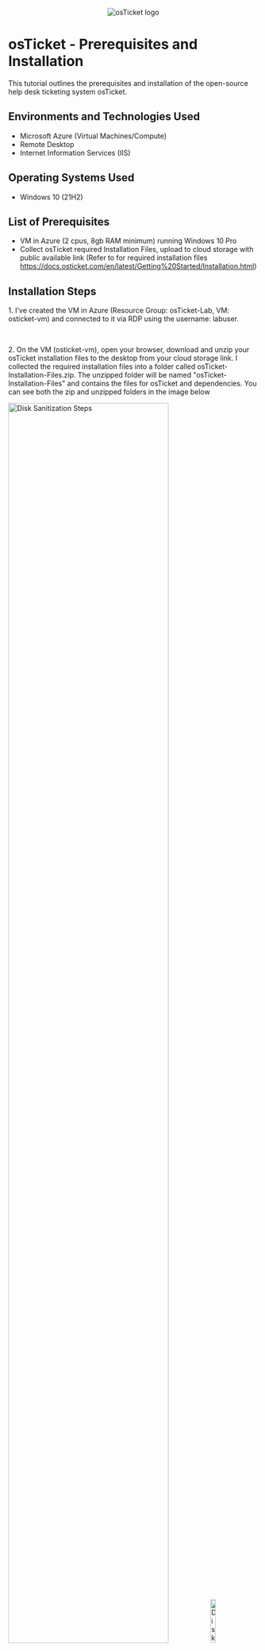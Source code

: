 <p align="center">
<img src="https://i.imgur.com/Clzj7Xs.png" alt="osTicket logo"/>
</p>

<h1>osTicket - Prerequisites and Installation</h1>
This tutorial outlines the prerequisites and installation of the open-source help desk ticketing system osTicket.<br />

<h2>Environments and Technologies Used</h2>

- Microsoft Azure (Virtual Machines/Compute)
- Remote Desktop
- Internet Information Services (IIS)

<h2>Operating Systems Used </h2>

- Windows 10</b> (21H2)

<h2>List of Prerequisites</h2>

- VM in Azure (2 cpus, 8gb RAM minimum) running Windows 10 Pro
- Collect osTicket required Installation Files, upload to cloud storage with public available link (Refer to for required installation files https://docs.osticket.com/en/latest/Getting%20Started/Installation.html)

<h2>Installation Steps</h2>

<p>
1. I've created the VM in Azure (Resource Group: osTicket-Lab, VM: osticket-vm) and connected to it via RDP using the username: labuser.
</p>
<br />

<p>
2. On the VM (osticket-vm), open your browser, download and unzip your osTicket installation files to the desktop from your cloud storage link. I collected the required installation files into a folder called osTicket-Installation-Files.zip. The unzipped folder will be named "osTicket-Installation-Files" and contains the files for osTicket and dependencies. You can see both the zip and unzipped folders in the image below
</p>
<img src="https://i.imgur.com/d0A1Dqj.png" height="80%" width="80%" alt="Disk Sanitization Steps"/>
<img src="https://i.imgur.com/3ZHlvEc.png" height="15%" width="15%" alt="Disk Sanitization Steps"/>
</p>
<br />

<p>
3. Install/Enable IIS in Windows with CGI. Make sure to enable CGI by following these steps:
Control Panel -> Programs -> Turn Windows features on or off -> World Wide Web Services -> Application Development Features -> Check CGI.
Click OK to install, and once the message "Windows completed the requested changes" appears, close the window.
</p>
<p>
<img src="https://i.imgur.com/Dv7GsH3.png" height="80%" width="80%" alt="Disk Sanitization Steps"/>
</p>
<br />

<p>
4. Open your browser and enter the loopback address 127.0.0.1. You should see an IIS page, which verifies that your VM is now acting as a web server.
</p>
<p>
<img src="https://i.imgur.com/gLAdGMH.png" height="80%" width="80%" alt="Disk Sanitization Steps"/>
</p>
<br />

<p>
5. From the “osTicket-Installation-Files” folder, install PHP Manager for IIS (PHPManagerForIIS_V1.5.0.msi)
</p>
<p>
<img src="https://i.imgur.com/evxj844.png" height="80%" width="80%" alt="Disk Sanitization Steps"/>
</p>
<br />

<p>
6. From the “osTicket-Installation-Files” folder install the Rewrite Module (rewrite_amd64_en-US.msi)
</p>
<p>
<img src="https://i.imgur.com/gY3gvI4.png" height="80%" width="80%" alt="Disk Sanitization Steps"/>
</p>
<br />

<p>
7. Create the directory C:\PHP
</p>
<p>
<img src="https://i.imgur.com/wp8SQ3E.png" height="80%" width="80%" alt="Disk Sanitization Steps"/>
</p>
<br />

<p>
8. From the “osTicket-Installation-Files” folder, unzip PHP 7.3.8 (php-7.3.8-nts-Win32-VC15-x86.zip) into the “C:\PHP” folder. Explore to the C:\PHP and verify that it has been populated the php-7.3.8 files
</p>
<p>
<img src="https://i.imgur.com/guWY0om.png" height="80%" width="80%" alt="Disk Sanitization Steps"/>
<img src="https://i.imgur.com/vX3fu0n.png" height="80%" width="80%" alt="Disk Sanitization Steps"/>
</p>
<br />

<p>
9. From the “osTicket-Installation-Files” folder, install VC_redist.x86.exe.
</p>
<p>
<img src="https://i.imgur.com/vskyhAd.png" height="80%" width="80%" alt="Disk Sanitization Steps"/>
</p>
<br />

<p>
10. Install MySQL 5.5.62 from the "osTicket-Installation-Files" folder (mysql-5.5.62-win32.msi): <br />
Choose Typical Setup during installation <br />
After installation, launch the Configuration Wizard <br />
Select Standard Configuration <br />
Set the following credentials: <br />
- Username: root <br />
- Password: root <br />
</p>
<p>
<img src="https://i.imgur.com/SsPvduN.png" height="80%" width="80%" alt="Disk Sanitization Steps"/>
</p>
<br />

<p>
10. Open IIS as an Admin
</p>
<p>
<img src="https://i.imgur.com/vskyhAd.png](https://i.imgur.com/vS4INNs.png" height="80%" width="80%" alt="Disk Sanitization Steps"/>
<img src="https://i.imgur.com/y2kzh4C.png" height="80%" width="80%" alt="Disk Sanitization Steps"/>
</p>
<br />

<p>
11. Register PHP from within IIS (PHP Manager -> C:\PHP\php-cgi.exe). Then Reload IIS (Open IIS, Stop and Start the server, under Actions on the right you can see the options to stop and start the server.)
</p>
<p>
<img src="https://i.imgur.com/79qCPZ2.png" height="80%" width="80%" alt="Disk Sanitization Steps"/>
<img src="https://i.imgur.com/i5hVQLF.png" height="80%" width="80%" alt="Disk Sanitization Steps"/>
<img src="https://i.imgur.com/ujectw4.png" height="80%" width="80%" alt="Disk Sanitization Steps"/>
</p>
<br />

<p>
12. From the “osTicket-Installation-Files” folder, unzip “osTicket-v1.15.8.zip” and copy the “upload” folder into “c:\inetpub\wwwroot”. Next, within “c:\inetpub\wwwroot”, Rename “upload” to “osTicket”. Then, Reload IIS (Open IIS, Stop and Start the server).
</p>
<p>
<img src="https://i.imgur.com/j5ggpYw.png" height="80%" width="80%" alt="Disk Sanitization Steps"/>
<img src="https://i.imgur.com/Y8wGHck.png" height="80%" width="80%" alt="Disk Sanitization Steps"/>
<img src="https://i.imgur.com/ujectw4.png" height="80%" width="80%" alt="Disk Sanitization Steps"/>
</p>
<br />

<p>
13. Load the website now. Open IIS -> default site -> osTicket folder -> Click Browse 80 (http). Some extensions are not enabled that we need.
</p>
<p>
<img src="https://i.imgur.com/lIyQEvd.png" height="80%" width="80%" alt="Disk Sanitization Steps"/>
<img src="https://i.imgur.com/luZYeGM.png" height="80%" width="80%" alt="Disk Sanitization Steps"/> 
</p>
<br />

<p>
14. Go back to IIS, sites -> Default -> osTicket <br />
-	Double-click PHP Manager <br />
-	Click “Enable or disable an extension” <br />
-	Enable: php_imap.dll <br />
-	Enable: php_intl.dll <br />
-	Enable: php_opcache.dll <br />
-	Refresh the osTicket site in your browser, observe the changes. You will notice only ACPU and Zend OPache extensions are the only disabled extensions now which aren't necessary for the purposes of this lab. 
</p>
<p>
<img src="https://i.imgur.com/60LHuLn.png" height="80%" width="80%" alt="Disk Sanitization Steps"/>
<img src="https://i.imgur.com/iklOHQH.png" height="80%" width="80%" alt="Disk Sanitization Steps"/>
<img src="https://i.imgur.com/u6cHs0h.png" height="80%" width="80%" alt="Disk Sanitization Steps"/>
<img src="https://i.imgur.com/J7Rrcmw.png" height="80%" width="80%" alt="Disk Sanitization Steps"/>
</p>
<br />

<p>
15. Rename: ost-config.php <br />
From: C:\inetpub\wwwroot\osTicket\include\ost-sampleconfig.php <br />
To: C:\inetpub\wwwroot\osTicket\include\ost-config.php
</p>
<p>
<img src="https://i.imgur.com/je3AmAc.png" height="80%" width="80%" alt="Disk Sanitization Steps"/>
<img src="https://i.imgur.com/pQWwC4c.png" height="80%" width="80%" alt="Disk Sanitization Steps"/>
</p>
<br />

<p>
16. Rename: ost-config.php <br />
-	Disable inheritance -> Remove All inherited permissions from this object <br />
-	New Permissions -> Everyone -> All
</p>
<p>
<img src="https://i.imgur.com/NZZ1dqD.png" height="80%" width="80%" alt="Disk Sanitization Steps"/>
<img src="https://i.imgur.com/xQ7wU3s.png" height="80%" width="80%" alt="Disk Sanitization Steps"/>
<img src="https://i.imgur.com/zjk4rfB.png" height="80%" width="80%" alt="Disk Sanitization Steps"/>
<img src="https://i.imgur.com/WedX6ux.png" height="80%" width="80%" alt="Disk Sanitization Steps"/>
<img src="https://i.imgur.com/nboqahp.png" height="80%" width="80%" alt="Disk Sanitization Steps"/>
</p>
<br />
<p>
  
17. From the “osTicket-Installation-Files” folder, install HeidiSQL <br />
-	Open Heidi SQL <br />
-	Create a new session, root/root <br />
-	Connect to the session <br />
-	Create a database called “osTicket”
</p>
<p>
<img src="https://i.imgur.com/CV4S9qW.png" height="80%" width="80%" alt="Disk Sanitization Steps"/>
<img src="https://i.imgur.com/sKuLNyG.png" height="80%" width="80%" alt="Disk Sanitization Steps"/>
<img src="https://i.imgur.com/WlziC2w.png" height="80%" width="80%" alt="Disk Sanitization Steps"/>
<img src="https://i.imgur.com/GbNtx03.png" height="80%" width="80%" alt="Disk Sanitization Steps"/>
</p>
<br />
